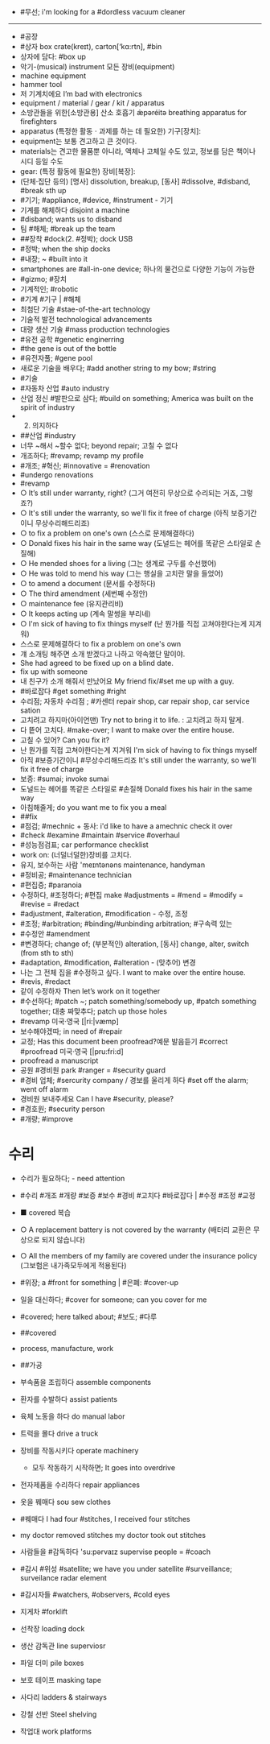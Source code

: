 * #무선; i'm looking for a #dordless vacuum cleaner
----------
* #공장
* #상자 box	crate(kreɪt), carton[‘kɑ:rtn], #bin
* 상자에 담다: #box up
* 악기-(musical) instrument 모든 장비(equipment)
* machine equipment
* hammer tool
* 저 기계치에요 								I’m bad with electronics
* equipment / material / gear / kit / apparatus
* 소방관들을 위한[소방관용] 산소 호흡기 		 æ̀pǝréitǝ breathing apparatus for firefighters
* apparatus (특정한 활동ㆍ과제를 하는 데 필요한) 기구[장치]:
* equipment는 보통 견고하고 큰 것이다.
* materials는 견고한 물품뿐 아니라, 액체나 고체일 수도 있고, 정보를 담은 책이나 시디 등일 수도
* gear: (특정 활동에 필요한) 장비[복장]:
* (단체·집단 등의) [명사] dissolution, breakup, [동사] #dissolve, #disband, #break sth up 
* #기기; #appliance, #device, #instrument - 기기 
* 기계를 해체하다							 disjoint a machine
* #disband; wants us to disband
* 팀 #해체; #break up the team
* ##장착 #dock(2. #정박); dock USB
* #정박; when the ship docks
* #내장; ~ #built into it
* smartphones are #all-in-one device; 하나의 물건으로 다양한 기능이 가능한
* #gizmo; #장치
* 기계적인; #robotic
* #기계 #기구 | #해체
* 최첨단 기술 #stae-of-the-art technology
* 기술적 발전 technological advancements
* 대량 생산 기술 #mass production technologies
* #유전 공학 #genetic enginerring
* #the gene is out of the bottle
* #유전자풀; #gene pool
* 새로운 기술을 배우다; #add another string to my bow; #string
* #기술
* #자동차 산업 #auto industry
* 산업 정신 #발판으로 삼다; #build on something; America was built on the spirit of industry 
* 2. 의지하다
* ##산업 #industry 
* 너무 ~해서 ~할수 없다; beyond repair; 고칠 수 없다
* 개조하다; #revamp; revamp my profile
* #개조; #혁신; #innovative = #renovation
* #undergo renovations
* #revamp
* ○ It’s still under warranty, right? (그거 여전히 무상으로 수리되는 거죠, 그렇죠?)
* ○ It's still under the warranty, so we'll fix it free of charge (아직 보증기간이니 무상수리해드리죠)
* ○ to fix a problem on one's own (스스로 문제해결하다)
* ○ Donald fixes his hair in the same way (도널드는 헤어를 똑같은 스타일로 손질해)
* ○ He mended shoes for a living (그는 생계로 구두를 수선했어)
* ○ He was told to mend his way (그는 행실을 고치란 말을 들었어)
* ○ to amend a document (문서를 수정하다)
* ○ The third amendment (세번째 수정안)
* ○ maintenance fee (유지관리비)
* ○ It keeps acting up (계속 말썽을 부리네)
* ○ I'm sick of having to fix things myself (난 뭔가를 직접 고쳐야한다는게 지겨워)
* 스스로 문제해결하다 						to fix a problem on one's own 
* 걔 소개팅 해주면 소개 받겠다고 나하고 약속했단 말이야. 
* She had agreed to be fixed up on a blind date.
* fix up with someone
* 내 친구가 소개 해줘서 만났어요				 My friend fix/#set me up with a guy. 
* #바로잡다 #get something #right
* 수리점; 자동차 수리점 ; #카센터 			repair shop, car repair 
shop, car service sation
* 고치려고 하지마(아이언맨) 			 Try not to bring it to life. : 고치려고 하지 말게.
* 다 띁어 고치다. #make-over; I want to make over the entire house.
* 고칠 수 있어?								 Can you fix it? 
* 난 뭔가를 직접 고쳐야한다는게 지겨워 			 I'm sick of having to fix things myself 
* 아직 #보증기간이니 #무상수리해드리죠 It's still under the warranty, so we'll fix it free of charge 
* 보증: #sumai; invoke sumai
* 도널드는 헤어를 똑같은 스타일로 #손질해 		 Donald fixes his hair in the same way 
* 아침해줄게; do you want me to fix you a meal
* ##fix
* #점검; #mechnic + 동사: i'd like to have a amechnic check it over
* #check #examine #maintain #service #overhaul
* #성능점검표; car performance checklist
* work on: 							 (너덜너덜한)장비를 고치다.
* 유지, 보수하는 사람 					 'meɪntənəns maintenance, handyman
* #정비공; #maintenance technician
* #편집증; #paranoia
* 수정하다, #조정하다; #편집 make #adjustments = #mend = #modify = #revise = #redact
* #adjustment, #alteration, #modification - 수정, 조정 
* #조정; #arbitration; #binding/#unbinding arbitration; #구속력 있는
* #수정안 #amendment
* #변경하다; change of; (부분적인) alteration, [동사] change, alter, switch (from sth to sth)
* #adaptation, #modification, #alteration - (맞추어) 변경 
* 나는 그 전체 집을 #수정하고 싶다. 		 I want to make over the entire house.
* #revis, #redact
* 같이 수정하자 						 Then let’s work on it together
* #수선하다; #patch ~; patch something/somebody up, #patch something together; 대충 짜맞추다;  patch up those holes
* #revamp 미국·영국 [|ri:|vӕmp]
* 보수해야겠따; in need of #repair
* 교정; Has this document been proofread?예문 발음듣기 #correct #proofread 미국·영국 [|pru:fri:d] 
* proofread a manuscript
* 공원 #경비원 park #ranger  = #security guard
* #경비 업체; #sercurity company / 경보를 울리게 하다 #set off the alarm; went off alarm
* 경비원 보내주세요 Can I have #security, please?
* #경호원; #security person
* #개량; #improve


# 수리
* 수리가 필요하다; - need attention

* #수리 #개조 #개량 #보증 #보수 #경비 #고치다 #바로잡다 | #수정 #조정 #교정
* ■ covered 복습
* ○ A replacement battery is not covered by the warranty (배터리 교환은 무상으로 되지 않습니다)
* ○ All the members of my family are covered under the insurance policy (그보험은 내가족모두에게 적용된다)
* #위장; a #front for something | #은폐: #cover-up
* 일을 대신하다; #cover for someone; can you cover for me
* #covered; here talked about; #보도; #다루
* ##covered
* process, manufacture, work
* ##가공
* 부속품을 조립하다	assemble components
* 환자를 수발하다	assist patients
* 육체 노동을 하다	do manual labor
* 트럭을 몰다	drive a truck
* 장비를 작동시키다	operate machinery
	* 모두 작동하기 시작하면; It goes into overdrive
* 전자제품을 수리하다	repair appliances
* 옷을 꿰매다	soʊ sew clothes
* #꿰매다	I had four #stitches, I received four stitches
* my doctor removed stitches my doctor took out stitches
* 사람들을 #감독하다	'su:pərvaɪz supervise people = #coach
* #감시	#위성 #satellite; we have you under satellite #surveillance; surveilance radar element
* #감시자들	#watchers, #observers, #cold eyes
* 지게차	#forklift
* 선착장	loading dock
* 생산 감독관	line superviosr
* 파일 더미	pile boxes
* 보호 테이프	masking tape
* 사다리	ladders & stairways
* 강철 선반	Steel shelving
* 작업대	work platforms
